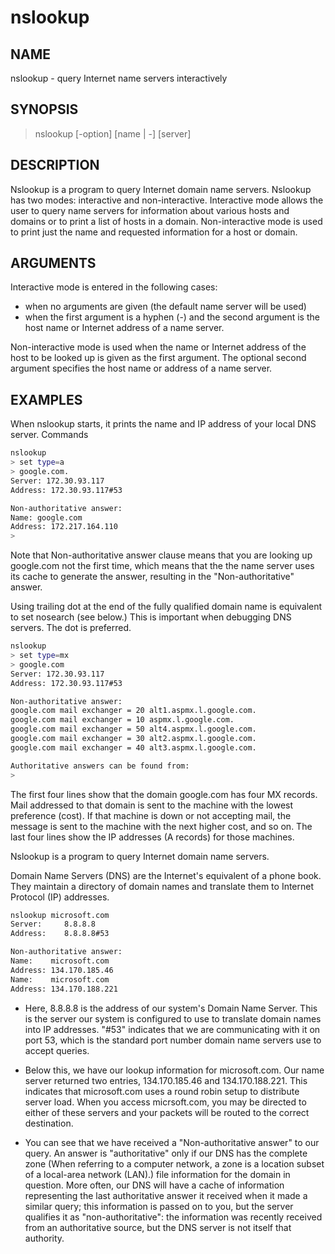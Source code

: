 # nslookup

## NAME

nslookup - query Internet name servers interactively

## SYNOPSIS

> nslookup [-option] [name | -] [server]

## DESCRIPTION

Nslookup is a program to query Internet domain name servers.  Nslookup has two modes: interactive and non-interactive. Interactive mode allows the user to query name servers for information about various hosts and domains or to print a list of hosts in a domain. Non-interactive mode is used to print just the name and requested information for a host or domain.

## ARGUMENTS

Interactive mode is entered in the following cases:

* when no arguments are given (the default name server will be used)
* when the first argument is a hyphen (-) and the second argument is the host name or Internet address of a name server.

Non-interactive mode is used when the name or Internet address of the host to be looked up is given as the first argument. The optional second argument specifies the host name or address of a name server.

## EXAMPLES

When nslookup starts, it prints the name and IP address of your local DNS server. Commands

```bash
nslookup
> set type=a
> google.com.
Server: 172.30.93.117
Address: 172.30.93.117#53

Non-authoritative answer:
Name: google.com
Address: 172.217.164.110
> 
```

Note that Non-authoritative answer clause means that you are looking up google.com not the first time, which means that the the name server uses its cache to generate the answer, resulting in the "Non-authoritative" answer.

Using trailing dot at the end of the fully qualified domain name is equivalent to set nosearch (see below.) This is important when debugging DNS servers. The dot is preferred.

```bash
nslookup
> set type=mx
> google.com
Server: 172.30.93.117
Address: 172.30.93.117#53

Non-authoritative answer:
google.com mail exchanger = 20 alt1.aspmx.l.google.com.
google.com mail exchanger = 10 aspmx.l.google.com.
google.com mail exchanger = 50 alt4.aspmx.l.google.com.
google.com mail exchanger = 30 alt2.aspmx.l.google.com.
google.com mail exchanger = 40 alt3.aspmx.l.google.com.

Authoritative answers can be found from:
> 
```

The first four lines show that the domain google.com has four MX records. Mail addressed to that domain is sent to the machine with the lowest preference (cost). If that machine is down or not accepting mail, the message is sent to the machine with the next higher cost, and so on. The last four lines show the IP addresses (A records) for those machines.

Nslookup is a program to query Internet domain name servers.

Domain Name Servers (DNS) are the Internet's equivalent of a phone book. They maintain a directory of domain names and translate them to Internet Protocol (IP) addresses.

```bash
nslookup microsoft.com
Server:     8.8.8.8
Address:    8.8.8.8#53

Non-authoritative answer:
Name:    microsoft.com
Address: 134.170.185.46
Name:    microsoft.com
Address: 134.170.188.221
```

* Here, 8.8.8.8 is the address of our system's Domain Name Server. This is the server our system is configured to use to translate domain names into IP addresses. "#53" indicates that we are communicating with it on port 53, which is the standard port number domain name servers use to accept queries.

* Below this, we have our lookup information for microsoft.com. Our name server returned two entries, 134.170.185.46 and 134.170.188.221. This indicates that microsoft.com uses a round robin setup to distribute server load. When you access micrsoft.com, you may be directed to either of these servers and your packets will be routed to the correct destination.

* You can see that we have received a "Non-authoritative answer" to our query. An answer is "authoritative" only if our DNS has the complete zone (When referring to a computer network, a zone is a location subset of a local-area network (LAN).) file information for the domain in question. More often, our DNS will have a cache of information representing the last authoritative answer it received when it made a similar query; this information is passed on to you, but the server qualifies it as "non-authoritative": the information was recently received from an authoritative source, but the DNS server is not itself that authority.
